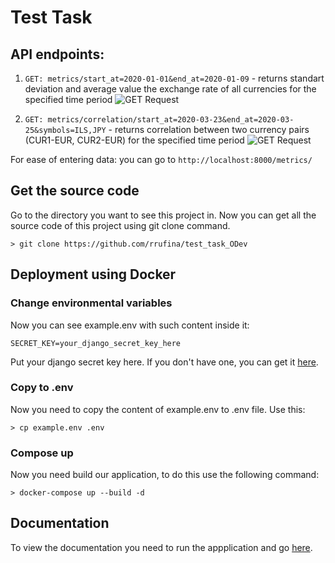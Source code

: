 # Test Task
## API endpoints:
1. ```GET: metrics/start_at=2020-01-01&end_at=2020-01-09``` - returns standart deviation and average value the exchange rate of all currencies for the specified time period
![GET Request](https://i.imgur.com/5R3KnbZ.png)  


2. ```GET: metrics/correlation/start_at=2020-03-23&end_at=2020-03-25&symbols=ILS,JPY``` - returns correlation between two currency pairs (CUR1-EUR, CUR2-EUR) for the specified time period
![GET Request](https://i.imgur.com/QuVd8xM.png)  

For ease of entering data: you can go to ```http://localhost:8000/metrics/```

## Get the source code
Go to the directory you want to see this project in. Now you can get all the source code of this project using git clone command.
```
> git clone https://github.com/rrufina/test_task_ODev
```

## Deployment using Docker
### Change environmental variables
Now you can see example.env with such content inside it:
```
SECRET_KEY=your_django_secret_key_here
```
Put your django secret key here. If you don't have one, you can get it [here](https://djecrety.ir).
### Copy to .env
Now you need to copy the content of example.env to .env file. Use this:
```
> cp example.env .env
```
### Compose up
Now you need build our application, to do this use the following command:
```
> docker-compose up --build -d
```

## Documentation
To view the documentation you need to run the appplication and go [here](http://localhost:8000/redoc/).
